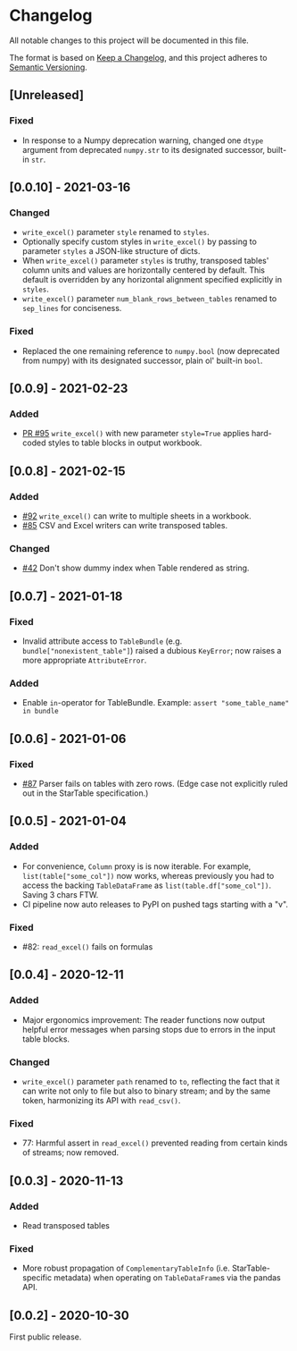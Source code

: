 # Changelog

All notable changes to this project will be documented in this file.

The format is based on [Keep a Changelog](https://keepachangelog.com/en/1.0.0/),
and this project adheres to [Semantic Versioning](https://semver.org/spec/v2.0.0.html).

## [Unreleased]

### Fixed
- In response to a Numpy deprecation warning, changed one `dtype` argument from deprecated `numpy.str` to its designated successor, built-in `str`.

## [0.0.10] - 2021-03-16

### Changed

- `write_excel()` parameter `style` renamed to `styles`.
- Optionally specify custom styles in `write_excel()` by passing to parameter `styles` a JSON-like structure of dicts.
- When `write_excel()` parameter `styles` is truthy, transposed tables' column units and values are horizontally centered by default. This default is overridden by any horizontal alignment specified explicitly in `styles`. 
- `write_excel()` parameter `num_blank_rows_between_tables` renamed to `sep_lines` for conciseness.

### Fixed
- Replaced the one remaining reference to `numpy.bool` (now deprecated from numpy) with its designated successor, plain ol' built-in `bool`.

## [0.0.9] - 2021-02-23

### Added
- [PR #95](https://github.com/startable/pdtable/pull/95) `write_excel()` with new parameter `style=True` applies hard-coded styles to table blocks in output workbook.  

## [0.0.8] - 2021-02-15

### Added
- [#92](https://github.com/startable/pdtable/issues/92) `write_excel()` can write to multiple sheets in a workbook. 
- [#85](https://github.com/startable/pdtable/issues/85) CSV and Excel writers can write transposed tables.

### Changed
- [#42](https://github.com/startable/pdtable/issues/42) Don't show dummy index when Table rendered as string.

## [0.0.7] - 2021-01-18

### Fixed
- Invalid attribute access to `TableBundle` (e.g. `bundle["nonexistent_table"]`) raised a dubious `KeyError`; now raises a more appropriate `AttributeError`.

### Added
- Enable `in`-operator for TableBundle. Example: `assert "some_table_name" in bundle`

## [0.0.6] - 2021-01-06

### Fixed

- [#87](https://github.com/startable/pdtable/issues/87) Parser fails on tables with zero rows. (Edge case not explicitly ruled out in the StarTable specification.)

## [0.0.5] - 2021-01-04

### Added

- For convenience, `Column` proxy is is now iterable. For example, `list(table["some_col"])` now works, whereas previously you had to access the backing `TableDataFrame` as `list(table.df["some_col"])`. Saving 3 chars FTW. 
- CI pipeline now auto releases to PyPI on pushed tags starting with a "v". 

### Fixed

- \#82: `read_excel()` fails on formulas 

## [0.0.4] - 2020-12-11

### Added

- Major ergonomics improvement: The reader functions now output helpful error messages when parsing stops due to errors in the input table blocks.

### Changed

- `write_excel()` parameter `path` renamed to `to`, reflecting the fact that it can write not only to file but also to binary stream; and by the same token, harmonizing its API with `read_csv()`. 

### Fixed

- 77: Harmful assert in `read_excel()` prevented reading from certain kinds of streams; now removed.


## [0.0.3] - 2020-11-13

### Added

- Read transposed tables 

### Fixed

- More robust propagation of `ComplementaryTableInfo` (i.e. StarTable-specific metadata) when operating on `TableDataFrame`s via the pandas API.  

## [0.0.2] - 2020-10-30

First public release. 

